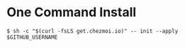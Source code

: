 # One Command Install

```
$ sh -c "$(curl -fsLS get.chezmoi.io)" -- init --apply $GITHUB_USERNAME
```
